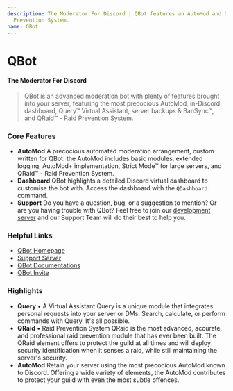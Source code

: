 ```yaml
---
description: The Moderator For Discord | QBot features an AutoMod and QRaid™ - Raid
  Prevention System.
name: QBot
---
```


# QBot
#### The Moderator For Discord

> QBot is an advanced moderation bot with plenty of features brought into your server, featuring the most precocious AutoMod, in-Discord dashboard, Query™ Virtual Assistant, server backups & BanSync™, and QRaid™ - Raid Prevention System.

### Core Features
* **AutoMod** A precocious automated moderation arrangement, custom written for QBot. the AutoMod includes basic modules, extended logging, AutoMod+ implementation, Strict Mode™ for large servers, and QRaid™ - Raid Prevention System.
* **Dashboard** QBot highlights a detailed Discord virtual dashboard to customise the bot with. Access the dashboard with the `QDashboard` command.
* **Support** Do you have a question, bug, or a suggestion to mention? Or are you having trouble with QBot? Feel free to join our [development server](https://qbot.eu/discord) and our Support Team will do their best to help you.

### Helpful Links
* [QBot Homepage](https://qbot.eu/)
* [Support Server](https://qbot.eu/discord)
* [QBot Documentations](https://qbot.eu/docs)
* [QBot Invite](https://qbot.eu/invite)

### Highlights
* **Query** • A Virtual Assistant
Query is a unique module that integrates personal requests into your server or DMs. Search, calculate, or perform commands with Query. It's all possible.
* **QRaid** • Raid Prevention System
QRaid is the most advanced, accurate, and professional raid prevention module that has ever been built. The QRaid element offers to protect the guild at all times and will deploy security identification when it senses a raid, while still maintaining the server's security.
* **AutoMod**
Retain your server using the most precocious AutoMod known to Discord. Offering a wide variety of elements, the AutoMod contributes to protect your guild with even the most subtle offences.
